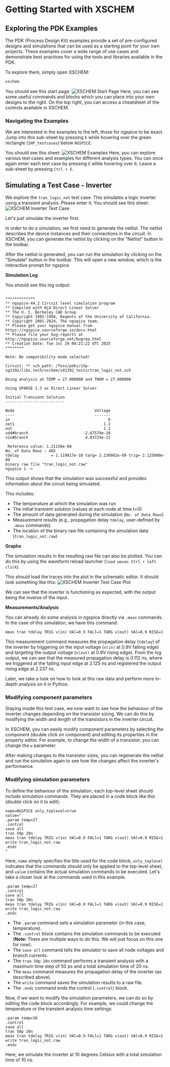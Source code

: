 # Getting Started with XSCHEM

## Exploring the PDK Examples

The PDK (Process Design Kit) examples provide a set of pre-configured designs and simulations that can be used as a starting point for your own projects. These examples cover a wide range of use cases and demonstrate best practices for using the tools and libraries available in the PDK.

To explore them, simply open XSCHEM:
```bash
xschem
```

You should see this start page:
![XSCHEM Start Page](./assets/start_page.svg)
Here, you can see some useful commands and blocks which you can place into your own designs to the right. On the top right, you can access a cheatsheet of the controls available in XSCHEM.

### Navigating the Examples

We are interested in the examples to the left, those for ngspice to be exact. Jump into this sub-sheet by pressing `E` while hovering over the green rectangle (`IHP_testcases`) below `NGSPICE`.

You should see this sheet:
![XSCHEM Examples](./assets/IHP_testcases.svg)
Here, you can explore various test cases and examples for different analysis types. You can once again enter each test case by pressing `E` while hovering over it. Leave a sub-sheet by pressing `Ctrl + E`.

## Simulating a Test Case - Inverter

We explore the `tran_logic_not` test case. This simulates a logic inverter using a transient analysis. Please enter it. You should see this sheet:
![XSCHEM Inverter Test Case](./assets/tran_logic_not.svg)

Let's just simulate the inverter first.

In order to do a simulation, we first need to generate the netlist. The netlist describes the device instances and their connections in the circuit. In XSCHEM, you can generate the netlist by clicking on the "Netlist" button in the toolbar.

After the netlist is generated, you can run the simulation by clicking on the "Simulate" button in the toolbar. This will open a new window, which is the interactive prompt for ngspice.

**Simulation Log**

You should see this log output:
```log

*************
** ngspice-44.2 Circuit level simulation program
** Compiled with KLU Direct Linear Solver
** The U. C. Berkeley CAD Group
** Copyright 1985-1994, Regents of the University of California.
** Copyright 2001-2024, The ngspice team.
** Please get your ngspice manual from https://ngspice.sourceforge.io/docs.html
** Please file your bug-reports at http://ngspice.sourceforge.net/bugrep.html
** Creation Date: Tue Jul 29 08:21:22 UTC 2025
********

Note: No compatibility mode selected!

Circuit: ** sch_path: /foss/pdks/ihp-sg1392/libs.tech/xschem/s91392_tests/tran_logic_not.sch

Doing analysis at TEMP = 27.000000 and TNOM = 27.000000

Using SPARSE 1.3 as Direct Linear Solver

Initial Transient Solution
--------------------------

Node                                   Voltage
----                                   -------
in                                           0
net1                                       1.2
out                                        1.2
vdd#branch                        -2.67579e-10
vin#branch                         4.03724e-11

 Reference value: 1.21150e-08
No. of Data Rows : 465
tdelay              = 1.119817e-10 targ= 2.236982e-09 trig= 2.125000e-09
binary raw file "tran_logic_not.raw"
ngspice 1 ->
```
This output shows that the simulation was successful and provides information about the circuit being simulated.

This includes:
- The temperature at which the simulation was run
- The initial transient solution (values at each node at time t=0)
- The amount of data generated during the simulation (`No. of Data Rows`)
- Measurement results (e.g., propagation delay `tdelay`, user-defined by `.meas` commands)
- The location of the binary raw file containing the simulation data (`tran_logic_not.raw`)

**Graphs**

The simulation results in the resulting raw file can also be plotted. You can do this by using the waveform reload launcher (`load waves Ctrl + left click`).

This should load the traces into the plot in the schematic editor. It should look something like this:
![XSCHEM Inverter Test Case Plot](./assets/tran_logic_not_plot.svg)

We can see that the inverter is functioning as expected, with the output being the inverse of the input.

**Measurements/Analysis**

You can already do some analysis in ngspice directly via `.meas` commands. In the case of this simulation, we have this command:
```spice
meas tran tdelay TRIG v(in) VAl=0.9 FALl=1 TARG v(out) VAl=0.9 RISE=1
```
This measurement command measures the propagation delay (`tdelay`) of the inverter by triggering on the input voltage (`v(in)` at 0.9V falling edge) and targeting the output voltage (`v(out)` at 0.9V rising edge). From the log output, we can see that the measured propagation delay is 0.112 ns, where we triggered at the falling input edge at 2.125 ns and registered the output rising edge at 2.237 ns.

Later, we take a look on how to look at this raw data and perform more in-depth analysis on it in Python.

### Modifying component parameters

Staying inside this test case, we now want to see how the behaviour of the inverter changes depending on the transistor sizing. We can do this by modifying the width and length of the transistors in the inverter circuit.

In XSCHEM, you can easily modify component parameters by selecting the component (double click on component) and editing its properties in the property editor. For example, to change the width of a transistor, you can change the `w` parameter.

After making changes to the transistor sizes, you can regenerate the netlist and run the simulation again to see how the changes affect the inverter's performance.

### Modifying simulation parameters

To define the behaviour of the simulation, each top-level sheet should include simulation commands. They are placed in a code block like this (double click on it to edit):
```spice
name=NGSPICE only_toplevel=true
value="
.param temp=27
.control
save all 
tran 50p 20n
meas tran tdelay TRIG v(in) VAl=0.9 FALl=1 TARG v(out) VAl=0.9 RISE=1
write tran_logic_not.raw
.endc
"
```
Here, `name` simply specifies the title used for the code block, `only_toplevel` indicates that the commands should only be applied to the top-level sheet, and `value` contains the actual simulation commands to be executed. Let's take a closer look at the commands used in this example.
```spice
.param temp=27
.control
save all
tran 50p 20n
meas tran tdelay TRIG v(in) VAl=0.9 FALl=1 TARG v(out) VAl=0.9 RISE=1
write tran_logic_not.raw
.endc
```
- The `.param` command sets a simulation parameter (in this case, temperature).
- The `.control` block contains the simulation commands to be executed (**Note:** There are multiple ways to do this. We will just focus on this one for now).
- The `save all` command tells the simulator to save all node voltages and branch currents.
- The `tran 50p 20n` command performs a transient analysis with a maximum time step of 50 ps and a total simulation time of 20 ns.
- The `meas` command measures the propagation delay of the inverter (as described above).
- The `write` command saves the simulation results to a raw file.
- The `.endc` command ends the control (`.control`) block.

Now, if we want to modify the simulation parameters, we can do so by editing the code block accordingly. For example, we could change the temperature or the transient analysis time settings:
```spice
.param temp=10
.control
save all
tran 50p 10n
meas tran tdelay TRIG v(in) VAl=0.9 FALl=1 TARG v(out) VAl=0.9 RISE=1
write tran_logic_not.raw
.endc
```
Here, we simulate the inverter at 10 degrees Celsius with a total simulation time of 10 ns.